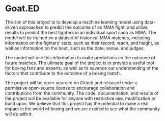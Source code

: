 # Goat.ED

The aim of this project is to develop a machine learning model using data-driven approached to predict the outcome of an MMA fight, and utilize results to predict the best fighters in an individual sport such as MMA. The model will be trained on a dataset of historical MMA matches, including information on the fighters' stats, such as their record, reach, and height, as well as information on the bout, such as the date, venue, and judges.

The model will use this information to make predictions on the outcome of future matches. The ultimate goal of the project is to provide a useful tool for boxing fans and experts, as well as to advance our understanding of the factors that contribute to the outcome of a boxing match.

The project will be open-sourced on Github and released under a permissive open-source license to encourage collaboration and contributions from the community. The code, documentation, and results of the project will be available for anyone with restrictive use, modification or build upon. We believe that this project has the potential to make a real impact in the world of boxing and we are excited to see what the community will do with it.
